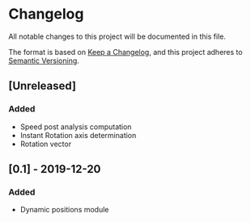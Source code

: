 # Changelog

All notable changes to this project will be documented in this file.

The format is based on [Keep a Changelog](https://keepachangelog.com/en/1.0.0/),
and this project adheres to [Semantic Versioning](https://semver.org/spec/v2.0.0.html).

## [Unreleased]

### Added
- Speed post analysis computation
- Instant Rotation axis determination
- Rotation vector 

## [0.1] - 2019-12-20

### Added
- Dynamic positions module


